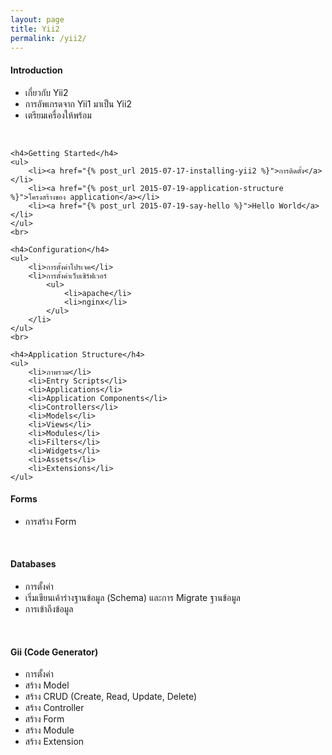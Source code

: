 ```yaml
---
layout: page
title: Yii2
permalink: /yii2/
---
```


<div class="half col-left">
    <h4>Introduction</h4>
    <ul>
        <li>เกี่ยวกับ Yii2</li>
        <li>การอัพเกรดจาก Yii1 มาเป็น Yii2</li>
        <li>เตรียมเครื่องให้พร้อม</li>
    </ul>
    <br>

    <h4>Getting Started</h4>
    <ul>
        <li><a href="{% post_url 2015-07-17-installing-yii2 %}">การติดตั้ง</a></li>
        <li><a href="{% post_url 2015-07-19-application-structure %}">โครงสร้างของ application</a></li>
        <li><a href="{% post_url 2015-07-19-say-hello %}">Hello World</a></li>
    </ul>
    <br>

    <h4>Configuration</h4>
    <ul>
        <li>การตั้งค่าโปรเจค</li>
        <li>การตั้งค่าเว็บเซิร์ฟเวอร์
            <ul>
                <li>apache</li>
                <li>nginx</li>
            </ul>
        </li>
    </ul>
    <br>

    <h4>Application Structure</h4>
    <ul>
        <li>ภาพรวม</li>
        <li>Entry Scripts</li>
        <li>Applications</li>
        <li>Application Components</li>
        <li>Controllers</li>
        <li>Models</li>
        <li>Views</li>
        <li>Modules</li>
        <li>Filters</li>
        <li>Widgets</li>
        <li>Assets</li>
        <li>Extensions</li>
    </ul>
</div>

<div class="half col-right">

<h4>Forms</h4>
<ul>
    <li>การสร้าง Form</li>
</ul>
<br>

<h4>Databases</h4>
<ul>
    <li>การตั้งค่า</li>
    <li>เริ่มเขียนเค้าร่างฐานข้อมูล (Schema) และการ Migrate ฐานข้อมูล</li>
    <li>การเข้าถึงข้อมูล</li>
</ul>
<br>

<h4>Gii (Code Generator)</h4>
<ul>
    <li>การตั้งค่า</li>
    <li>สร้าง Model</li>
    <li>สร้าง CRUD (Create, Read, Update, Delete)</li>
    <li>สร้าง Controller</li>
    <li>สร้าง Form</li>
    <li>สร้าง Module</li>
    <li>สร้าง Extension</li>
</ul>

</div>